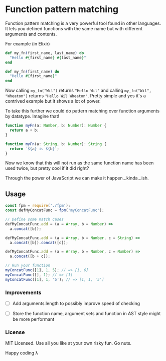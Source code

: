 # Function pattern matching

Function pattern matching is a very powerful tool found in other languages. It lets you defined functions with the same name but with different arguments and contents.

For example (in Elixir)

```elixir
def my_fn(first_name, last_name) do
  "Hello #{first_name} #{last_name}"
end

def my_fn(first_name) do
  "Hello #{first_name}"
end
```

Now calling `my_fn("Wil")` returns `"Hello Wil"` and calling `my_fn("Wil", "Wheaton")` returns `"Hello Wil Wheaton"`. Pretty simple and yes it's a contrived example but it shows a lot of power.

To take this further we could do pattern matching over function arguments by datatype. Imagine that!

```typescript
function myFn(a: Number, b: Number): Number {
  return a + b;
}

function myFn(a: String, b: Number): String {
  return `${a} is ${b}`;
}
```

Now we know that this will not run as the same function name has been used twice, but pretty cool if it did right?

Through the power of JavaScript we can make it happen...kinda...ish.

## Usage

```javascript
const fpm = require('./fpm');
const defMyConcatFunc = fpm('myConcatFunc');

// Define some match cases
defMyConcatFunc.add = (a = Array, b = Number) =>
  a.concat([b]);

defMyConcatFunc.add = (a = Array, b = Number, c = String) =>
  a.concat([b]).concat([c]);

defMyConcatFunc.add = (a = Array, b = Number, c = Number) =>
  a.concat([b + c]);

// Run your function
myConcatFunc([1], 1, 5); // => [1, 6]
myConcatFunc([], 1); // => [1]
myConcatFunc([1], 1, '5'); // => [1, 1, '5']
```

### Improvements

- [ ] Add arguments.length to possibly improve speed of checking

- [ ] Store the function name, argument sets and function in AST style might be more performant


### License

MIT Licensed. Use all you like at your own risky fun. Go nuts.

Happy coding λ
